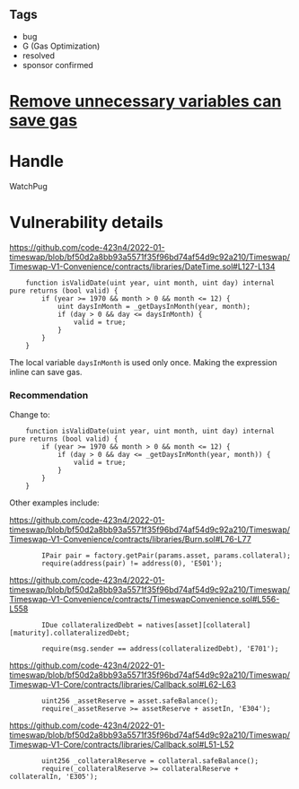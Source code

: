 ## Tags

- bug
- G (Gas Optimization)
- resolved
- sponsor confirmed

# [Remove unnecessary variables can save gas](https://github.com/code-423n4/2022-01-timeswap-findings/issues/161) 

# Handle

WatchPug


# Vulnerability details

https://github.com/code-423n4/2022-01-timeswap/blob/bf50d2a8bb93a5571f35f96bd74af54d9c92a210/Timeswap/Timeswap-V1-Convenience/contracts/libraries/DateTime.sol#L127-L134

```solidity
    function isValidDate(uint year, uint month, uint day) internal pure returns (bool valid) {
        if (year >= 1970 && month > 0 && month <= 12) {
            uint daysInMonth = _getDaysInMonth(year, month);
            if (day > 0 && day <= daysInMonth) {
                valid = true;
            }
        }
    }
```

The local variable `daysInMonth` is used only once. Making the expression inline can save gas.

### Recommendation

Change to:

```solidity
    function isValidDate(uint year, uint month, uint day) internal pure returns (bool valid) {
        if (year >= 1970 && month > 0 && month <= 12) {
            if (day > 0 && day <= _getDaysInMonth(year, month)) {
                valid = true;
            }
        }
    }
```

Other examples include:

https://github.com/code-423n4/2022-01-timeswap/blob/bf50d2a8bb93a5571f35f96bd74af54d9c92a210/Timeswap/Timeswap-V1-Convenience/contracts/libraries/Burn.sol#L76-L77

```solidity
        IPair pair = factory.getPair(params.asset, params.collateral);
        require(address(pair) != address(0), 'E501');
```

https://github.com/code-423n4/2022-01-timeswap/blob/bf50d2a8bb93a5571f35f96bd74af54d9c92a210/Timeswap/Timeswap-V1-Convenience/contracts/TimeswapConvenience.sol#L556-L558

```solidity
        IDue collateralizedDebt = natives[asset][collateral][maturity].collateralizedDebt;

        require(msg.sender == address(collateralizedDebt), 'E701');
```

https://github.com/code-423n4/2022-01-timeswap/blob/bf50d2a8bb93a5571f35f96bd74af54d9c92a210/Timeswap/Timeswap-V1-Core/contracts/libraries/Callback.sol#L62-L63

```solidity
        uint256 _assetReserve = asset.safeBalance();
        require(_assetReserve >= assetReserve + assetIn, 'E304');
```

https://github.com/code-423n4/2022-01-timeswap/blob/bf50d2a8bb93a5571f35f96bd74af54d9c92a210/Timeswap/Timeswap-V1-Core/contracts/libraries/Callback.sol#L51-L52

```solidity
        uint256 _collateralReserve = collateral.safeBalance();
        require(_collateralReserve >= collateralReserve + collateralIn, 'E305');
```

